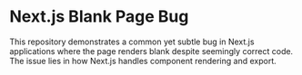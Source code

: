 # Next.js Blank Page Bug

This repository demonstrates a common yet subtle bug in Next.js applications where the page renders blank despite seemingly correct code.  The issue lies in how Next.js handles component rendering and export.
